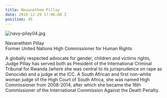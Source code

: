 ```yaml
---
title: Navanethem Pillay
date: 2016-12-29 17:06:00 Z
position: 45
---
```


![navy-pilay04.jpg](/uploads/navy-pilay04.jpg)

Navanethem Pillay <br> Former United Nations High Commissioner for Human Rights


A globally respected advocate for gender, children and victims rights, Judge Pillay has served both as President of the International Criminal Tribunal for Rwanda (where she was central to its jurisprudence on rape as Genocide) and a judge at the ICC. A South African and first non-white woman judge of the High Court of South Africa, she was named High Commissioner from 2008-2014, after which she became the 16th Commissioner of the International Commission Against the Death Penalty.
